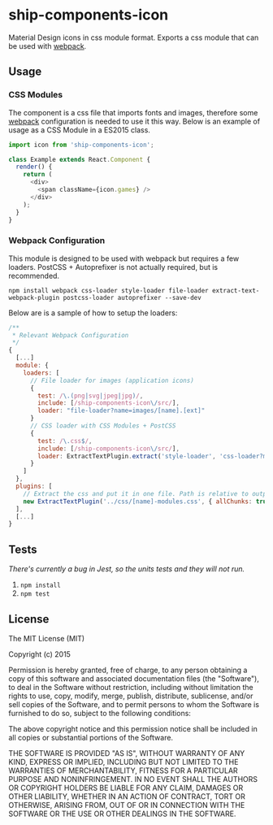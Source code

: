 # ship-components-icon
Material Design icons in css module format. Exports a css module that can be used with [webpack](http://webpack.github.io/).

## Usage

### CSS Modules
The component is a css file that imports fonts and images, therefore some [webpack](http://webpack.github.io/) configuration is needed to use it this way. Below is an example of usage as a CSS Module in a ES2015 class.

```js
import icon from 'ship-components-icon';

class Example extends React.Component {
  render() {
    return (
      <div>
        <span className={icon.games} />
      </div>
    );
  }
}
```

### Webpack Configuration
This module is designed to be used with webpack but requires a few loaders. PostCSS + Autoprefixer is not actually required, but is recommended.

```shell
npm install webpack css-loader style-loader file-loader extract-text-webpack-plugin postcss-loader autoprefixer --save-dev
```

Below are is a sample of how to setup the loaders:

```js
/**
 * Relevant Webpack Configuration
 */
{
  [...]
  module: {
    loaders: [
      // File loader for images (application icons)
      {
        test: /\.(png|svg|jpeg|jpg)/,
        include: [/ship-components-icon\/src/],
        loader: "file-loader?name=images/[name].[ext]"
      }
      // CSS loader with CSS Modules + PostCSS
      {
        test: /\.css$/,
        include: [/ship-components-icon\/src/],
        loader: ExtractTextPlugin.extract('style-loader', 'css-loader?modules&importLoaders=1&localIdentName=[name]__[local]___[hash:base64:5]!postcss-loader')
      }
    ]
  },
  plugins: [
    // Extract the css and put it in one file. Path is relative to output path
    new ExtractTextPlugin('../css/[name]-modules.css', { allChunks: true })
  ],
  [...]
}
```

## Tests

*There's currently a bug in Jest, so the units tests and they will not run.*

1. `npm install`
2. `npm test`

## License
The MIT License (MIT)

Copyright (c) 2015

Permission is hereby granted, free of charge, to any person obtaining a copy
of this software and associated documentation files (the "Software"), to deal
in the Software without restriction, including without limitation the rights
to use, copy, modify, merge, publish, distribute, sublicense, and/or sell
copies of the Software, and to permit persons to whom the Software is
furnished to do so, subject to the following conditions:

The above copyright notice and this permission notice shall be included in all
copies or substantial portions of the Software.

THE SOFTWARE IS PROVIDED "AS IS", WITHOUT WARRANTY OF ANY KIND, EXPRESS OR
IMPLIED, INCLUDING BUT NOT LIMITED TO THE WARRANTIES OF MERCHANTABILITY,
FITNESS FOR A PARTICULAR PURPOSE AND NONINFRINGEMENT. IN NO EVENT SHALL THE
AUTHORS OR COPYRIGHT HOLDERS BE LIABLE FOR ANY CLAIM, DAMAGES OR OTHER
LIABILITY, WHETHER IN AN ACTION OF CONTRACT, TORT OR OTHERWISE, ARISING FROM,
OUT OF OR IN CONNECTION WITH THE SOFTWARE OR THE USE OR OTHER DEALINGS IN THE
SOFTWARE.
